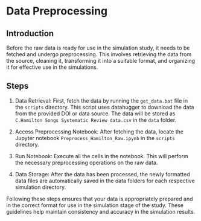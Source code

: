 # Data Preprocessing

## Introduction

Before the raw data is ready for use in the simulation study, it needs to be fetched and undergo preprocessing. This involves retrieving the data from the source, cleaning it, transforming it into a suitable format, and organizing it for effective use in the simulations.

## Steps

1. Data Retrieval: First, fetch the data by running the `get_data.bat` file in the `scripts` directory. This script uses datahugger to download the data from the provided DOI or data source. The data will be stored as `C.Hamilton Songs Systematic Review data.csv` in the `data` folder.

2. Access Preprocessing Notebook: After fetching the data, locate the Jupyter notebook `Preprocess_Hamilton_Raw.ipynb` in the `scripts` directory.

3. Run Notebook: Execute all the cells in the notebook. This will perform the necessary preprocessing operations on the raw data.

4. Data Storage: After the data has been processed, the newly formatted data files are automatically saved in the data folders for each respective simulation directory.

Following these steps ensures that your data is appropriately prepared and in the correct format for use in the simulation stage of the study. These guidelines help maintain consistency and accuracy in the simulation results.
